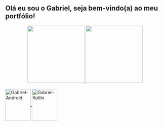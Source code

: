 ## Olá eu sou o Gabriel, seja bem-vindo(a) ao meu portfólio!
<div align="center">
  <a href="https://github.com/Gabriel-LSantos">
  <img height="180em" src="https://github-readme-stats.vercel.app/api?username=Gabriel-LSantos&show_icons=true&theme=dracula&include_all_commits=true&count_private=true"/>
  <img height="180em" src="https://github-readme-stats.vercel.app/api/top-langs/?username=Gabriel-LSantos&layout=compact&langs_count=7&theme=dark"/>
</div>

  <div style="display: inline_block"><br>
  <img align="center" alt="Gabriel-Android" height="100" width="80" src="https://cdn.jsdelivr.net/gh/devicons/devicon/icons/androidstudio/androidstudio-original.svg">
 <img align="center" alt="Gabriel-Kotlin" height="100" width="80" src="https://cdn.jsdelivr.net/gh/devicons/devicon/icons/kotlin/kotlin-plain-wordmark.svg">



 </div>

